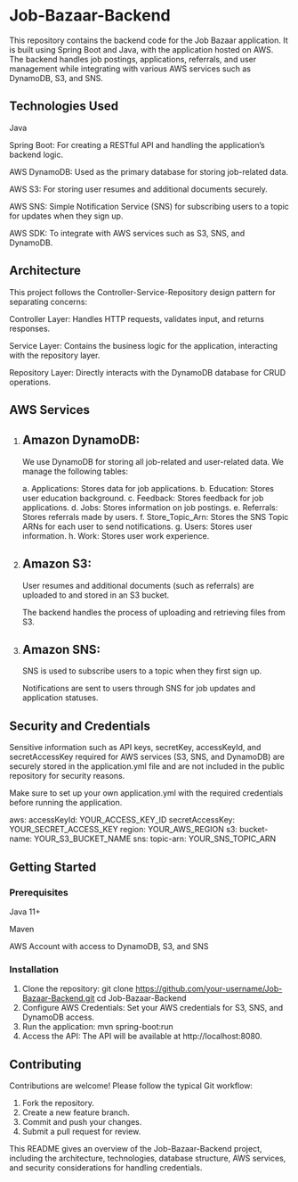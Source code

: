 # Job-Bazaar-Backend
This repository contains the backend code for the Job Bazaar application. It is built using Spring Boot and Java, with the application hosted on AWS. The backend handles job postings, applications, referrals, and user management while integrating 
with various AWS services such as DynamoDB, S3, and SNS.

## Technologies Used
Java

Spring Boot: For creating a RESTful API and handling the application’s backend logic.

AWS DynamoDB: Used as the primary database for storing job-related data.

AWS S3: For storing user resumes and additional documents securely.

AWS SNS: Simple Notification Service (SNS) for subscribing users to a topic for updates when they sign up.

AWS SDK: To integrate with AWS services such as S3, SNS, and DynamoDB.

## Architecture
This project follows the Controller-Service-Repository design pattern for separating concerns:

Controller Layer: Handles HTTP requests, validates input, and returns responses.

Service Layer: Contains the business logic for the application, interacting with the repository layer.

Repository Layer: Directly interacts with the DynamoDB database for CRUD operations.

## AWS Services
1. ## Amazon DynamoDB:
   We use DynamoDB for storing all job-related and user-related data. We manage the following tables:

    a. Applications: Stores data for job applications.
    b. Education: Stores user education background.
    c. Feedback: Stores feedback for job applications.
    d. Jobs: Stores information on job postings.
    e. Referrals: Stores referrals made by users.
    f. Store_Topic_Arn: Stores the SNS Topic ARNs for each user to send notifications.
    g. Users: Stores user information.
    h. Work: Stores user work experience.
2. ## Amazon S3:
    User resumes and additional documents (such as referrals) are uploaded to and stored in an S3 bucket.
    
    The backend handles the process of uploading and retrieving files from S3.

3. ## Amazon SNS:
   SNS is used to subscribe users to a topic when they first sign up.
   
   Notifications are sent to users through SNS for job updates and application statuses.
## Security and Credentials
Sensitive information such as API keys, secretKey, accessKeyId, and secretAccessKey required for AWS services (S3, SNS, and DynamoDB) are securely stored in the application.yml file and are not included in the public repository for security reasons.

Make sure to set up your own application.yml with the required credentials before running the application.

aws:
  accessKeyId: YOUR_ACCESS_KEY_ID
  secretAccessKey: YOUR_SECRET_ACCESS_KEY
  region: YOUR_AWS_REGION
  s3:
    bucket-name: YOUR_S3_BUCKET_NAME
  sns:
    topic-arn: YOUR_SNS_TOPIC_ARN

## Getting Started
### Prerequisites
Java 11+

Maven

AWS Account with access to DynamoDB, S3, and SNS

### Installation
1. Clone the repository:
   git clone https://github.com/your-username/Job-Bazaar-Backend.git
   cd Job-Bazaar-Backend
2. Configure AWS Credentials: Set your AWS credentials for S3, SNS, and DynamoDB access.
3. Run the application: mvn spring-boot:run
4. Access the API: The API will be available at http://localhost:8080.

## Contributing
Contributions are welcome! Please follow the typical Git workflow:

1. Fork the repository.
2. Create a new feature branch.
3. Commit and push your changes.
4. Submit a pull request for review.

This README gives an overview of the Job-Bazaar-Backend project, including the architecture, technologies, database structure, AWS services, and security considerations for handling credentials.

